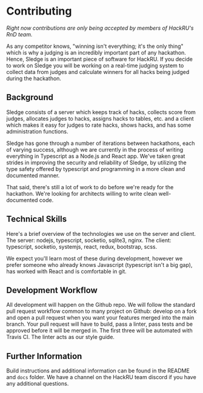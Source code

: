# Contributing

*Right now contributions are only being accepted by members of HackRU's RnD
team.*

As any competitor knows, "winning isn't everything; it's the only thing" which
is why a judging is an incredibly important part of any hackathon. Hence, Sledge
is an important piece of software for HackRU. If you decide to work on Sledge
you will be working on a real-time judging system to collect data from judges
and calculate winners for all hacks being judged during the hackathon.

## Background

Sledge consists of a server which keeps track of hacks, collects score from
judges, allocates judges to hacks, assigns hacks to tables, etc. and a client
which makes it easy for judges to rate hacks, shows hacks, and has some
administration functions.

Sledge has gone through a number of iterations between hackathons, each of
varying success, although we are currently in the process of writing everything
in Typescript as a Node.js and React app. We've taken great strides in improving
the security and reliability of Sledge, by utilizing the type safety offered by
typescript and programming in a more clean and documented manner.

That said, there's still a lot of work to do before we're ready for the
hackathon. We're looking for architects willing to write clean well-documented
code.

## Technical Skills

Here's a brief overview of the technologies we use on the server and client. The
server: nodejs, typescript, socketio, sqlite3, nginx. The client: typescript,
socketio, systemjs, react, redux, bootstrap, scss.

We expect you'll learn most of these during development, however we prefer
someone who already knows Javascript (typescript isn't a big gap), has worked
with React and is comfortable in git.

## Development Workflow

All development will happen on the Github repo. We will follow the standard pull
request workflow common to many project on Github: develop on a fork and open a
pull request when you want your features merged into the main branch. Your pull
request will have to build, pass a linter, pass tests and be approved before it
will be merged in. The first three will be automated with Travis CI. The linter
acts as our style guide.

## Further Information

Build instructions and additional information can be found in the README and
`docs` folder. We have a channel on the HackRU team discord if you have any
additional questions.
